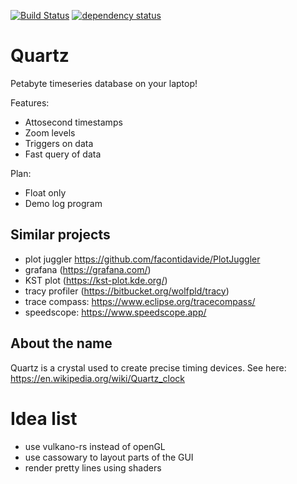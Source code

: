 
[![Build Status](https://travis-ci.org/windelbouwman/quartz.svg?branch=master)](https://travis-ci.org/windelbouwman/quartz)
[![dependency status](https://deps.rs/repo/github/windelbouwman/quartz/status.svg)](https://deps.rs/repo/github/windelbouwman/quartz)

# Quartz

Petabyte timeseries database on your laptop!

Features:
- Attosecond timestamps
- Zoom levels
- Triggers on data
- Fast query of data

Plan:
- Float only
- Demo log program

## Similar projects

- plot juggler https://github.com/facontidavide/PlotJuggler
- grafana (https://grafana.com/)
- KST plot (https://kst-plot.kde.org/)
- tracy profiler (https://bitbucket.org/wolfpld/tracy)
- trace compass: https://www.eclipse.org/tracecompass/
- speedscope: https://www.speedscope.app/

## About the name

Quartz is a crystal used to create precise timing devices. See here: https://en.wikipedia.org/wiki/Quartz_clock


# Idea list

- use vulkano-rs instead of openGL
- use cassowary to layout parts of the GUI
- render pretty lines using shaders

